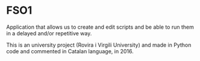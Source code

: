 # FSO1
Application that allows us to create and edit scripts and be able to run them in a delayed and/or repetitive way.

This is an university project (Rovira i Virgili University) and made in Python code and commented in Catalan language, in 2016.
